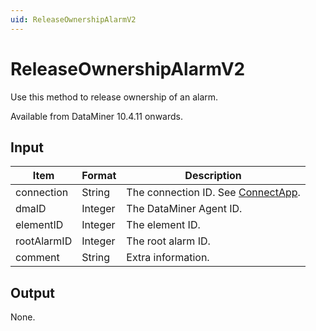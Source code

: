 ```yaml
---
uid: ReleaseOwnershipAlarmV2
---
```


# ReleaseOwnershipAlarmV2

Use this method to release ownership of an alarm.

Available from DataMiner 10.4.11 onwards.

## Input

| Item        | Format  | Description |
|-------------|---------|-------------|
| connection  | String  | The connection ID. See [ConnectApp](xref:ConnectApp). |
| dmaID       | Integer | The DataMiner Agent ID. |
| elementID   | Integer | The element ID. |
| rootAlarmID | Integer | The root alarm ID. |
| comment     | String  | Extra information. |

## Output

None.
